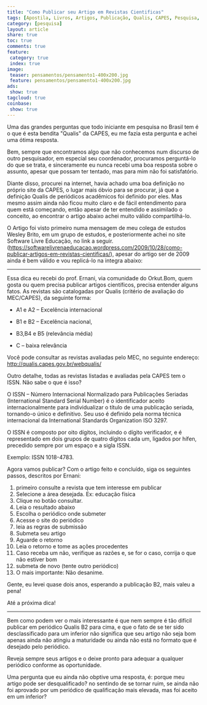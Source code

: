 ```yaml
---
title: "Como Publicar seu Artigo em Revistas Cientificas"  
tags: [Apostila, Livros, Artigos, Publicação, Qualis, CAPES, Pesquisa, Cientifica, Acadêmica, Pesquisador, Aprendizado, Qualificação, Periódico]
category: [pesquisa]
layout: article
share: true
toc: true
comments: true
feature:
 category: true
 index: true
image:
 teaser: pensamentos/pensamento1-400x200.jpg
 feature: pensamentos/pensamento1-400x200.jpg
ads: 
 show: true
tagcloud: true
coinbase:
 show: true
---
```

Uma das grandes perguntas que todo iniciante em pesquisa no Brasil tem é o que é esta bendita "Qualis" da CAPES, eu me fazia esta pergunta e achei uma ótima resposta.

<!--more-->

Bem, sempre que encontramos algo que não conhecemos num discurso de outro pesquisador, em especial seu coordenador, procuramos perguntá-lo do que se trata, e sinceramente eu nunca recebi uma boa resposta sobre o assunto, apesar que possam ter tentado, mas para mim não foi satisfatório.

Diante disso, procurei na internet, havia achado uma boa definição no próprio site da CAPES, o lugar mais óbvio para se procurar, já que a definição Qualis de periódicos acadêmicos foi definido por eles. Mas mesmo assim ainda não ficou muito claro e de fácil entendimento para quem está começando, então apesar de ter entendido e assimilado o conceito, ao encontrar o artigo abaixo achei muito válido compartilhá-lo.

O Artigo foi visto primeiro numa mensagem de meu colega de estudos Wesley Brito, em um grupo de estudos, e posteriormente achei no site Software Livre Educação, no link a seguir.(https://softwarelivrenaeducacao.wordpress.com/2009/10/28/como-publicar-artigos-em-revistas-cientificas/), apesar do artigo ser de 2009 ainda é bem válido e vou replicá-lo na integra abaixo:

----------

Essa dica eu recebi do prof. Ernani, via comunidade do Orkut.Bom, quem gosta ou quem precisa publicar artigos científicos, precisa entender alguns fatos. As revistas são catalogadas por Qualis (critério de avaliação do MEC/CAPES), da seguinte forma:

 * A1 e A2 – Excelência internacional

 * B1 e B2 – Excelência nacional,

 * B3,B4 e B5 (relevância média)

 * C – baixa relevância

Você pode consultar as revistas avaliadas pelo MEC, no seguinte endereço: http://qualis.capes.gov.br/webqualis/

Outro detalhe, todas as revistas listadas e avaliadas pela CAPES tem o ISSN. Não sabe o que é isso?

O ISSN – Número Internacional Normalizado para Publicações Seriadas (International Standard Serial Number) é o identificador aceito internacionalmente para individualizar o título de uma publicação seriada, tornando-o único e definitivo. Seu uso é definido pela norma técnica internacional da International Standards Organization ISO 3297.

O ISSN é composto por oito dígitos, incluindo o dígito verificador, e é representado em dois grupos de quatro dígitos cada um, ligados por hífen, precedido sempre por um espaço e a sigla ISSN.

Exemplo: ISSN 1018-4783.

Agora vamos publicar? Com o artigo feito e concluído, siga os seguintes passos, descritos por Ernani:

 1. primeiro consulte a revista que tem interesse em publicar
 2. Selecione a área desejada. Ex: educação física
 3. Clique no botão consultar.
 4. Leia o resultado abaixo
 5. Escolha o periódico onde submeter
 6. Acesse o site do periódico
 7. leia as regras de submissão
 8. Submeta seu artigo
 9. Aguarde o retorno
 10. Leia o retorno e tome as ações procedentes
 11. Caso receba um não, verifique as razões e, se for o caso, corrija o que não estiver bom
 12. submeta de novo (tente outro periódico)
 13. O mais importante: Não desanime.

Gente, eu levei quase dois anos, esperando a publicação B2, mais valeu a pena!

Até a próxima dica!

----

Bem como podem ver o mais interessante é que nem sempre é tão difícil publicar em periódico Qualis B2 para cima, e que o fato de se ter sido desclassificado para um inferior não significa que seu artigo não seja bom apenas ainda não atingiu a maturidade ou ainda não está no formato que é desejado pelo periódico.

Reveja sempre seus artigos e o deixe pronto para adequar a qualquer periódico conforme as oportunidade.

Uma pergunta que eu ainda não obptive uma resposta, é: porque meu artigo pode ser desqualificado? no sentindo de se tornar ruim, se ainda não foi aprovado por um periódico de qualificação mais elevada, mas foi aceito em um inferior?
